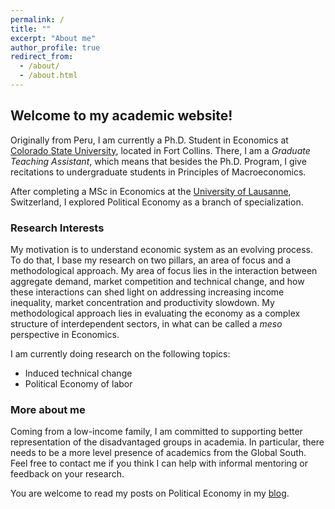 ```yaml
---
permalink: /
title: ""
excerpt: "About me"
author_profile: true
redirect_from:
  - /about/
  - /about.html
---
```

## Welcome to my academic website!

Originally from Peru, I am currently a Ph.D. Student in Economics at [Colorado State University](https://www.colostate.edu/), located in Fort Collins. There, I am a *Graduate Teaching Assistant*, which means that besides the Ph.D. Program, I give recitations to undergraduate students in Principles of Macroeconomics.

After completing a MSc in Economics at the [University of Lausanne](https://www.unil.ch/central/en/home.html), Switzerland, I explored Political Economy as a branch of specialization. 

### Research Interests


My motivation is to understand economic system as an evolving process. To do that, I base my research on two pillars, an area of focus and a methodological approach. My area of focus lies in the interaction between aggregate demand, market competition and technical change, and how these interactions can shed light on addressing increasing income inequality, market concentration and productivity slowdown. My methodological approach lies in evaluating the economy as a complex structure of interdependent sectors, in what can be called a *meso* perspective in Economics.

I am currently doing research on the following topics:

- Induced technical change
- Political Economy of labor


### More about me

Coming from a low-income family, I am committed to supporting better representation of the disadvantaged groups in academia. In particular, there needs to be a more level presence of academics from the Global South. Feel free to contact me if you think I can help with informal mentoring or feedback on your research.

You are welcome to read my posts on Political Economy in my [blog](https://www.yakufl.org).


